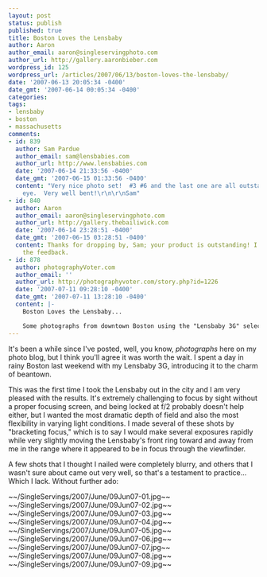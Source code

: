 ```yaml
---
layout: post
status: publish
published: true
title: Boston Loves the Lensbaby
author: Aaron
author_email: aaron@singleservingphoto.com
author_url: http://gallery.aaronbieber.com
wordpress_id: 125
wordpress_url: /articles/2007/06/13/boston-loves-the-lensbaby/
date: '2007-06-13 20:05:34 -0400'
date_gmt: '2007-06-14 00:05:34 -0400'
categories:
tags:
- lensbaby
- boston
- massachusetts
comments:
- id: 839
  author: Sam Pardue
  author_email: sam@lensbabies.com
  author_url: http://www.lensbabies.com
  date: '2007-06-14 21:33:56 -0400'
  date_gmt: '2007-06-15 01:33:56 -0400'
  content: "Very nice photo set!  #3 #6 and the last one are all outstanding to my
    eye.  Very well bent!\r\n\r\nSam"
- id: 840
  author: Aaron
  author_email: aaron@singleservingphoto.com
  author_url: http://gallery.thebailiwick.com
  date: '2007-06-14 23:28:51 -0400'
  date_gmt: '2007-06-15 03:28:51 -0400'
  content: Thanks for dropping by, Sam; your product is outstanding! I appreciate
    the feedback.
- id: 878
  author: photographyVoter.com
  author_email: ''
  author_url: http://photographyvoter.com/story.php?id=1226
  date: '2007-07-11 09:28:10 -0400'
  date_gmt: '2007-07-11 13:28:10 -0400'
  content: |-
    Boston Loves the Lensbaby...

    Some photographs from downtown Boston using the "Lensbaby 3G" selective focus lens....
---
```

It's been a while since I've posted, well, you know, _photographs_
here on my photo blog, but I think you'll agree it was worth the wait. I
spent a day in rainy Boston last weekend with my Lensbaby 3G,
introducing it to the charm of beantown.

This was the first time I took the Lensbaby out in the city and I am
very pleased with the results. It's extremely challenging to focus by
sight without a proper focusing screen, and being locked at f/2 probably
doesn't help either, but I wanted the most dramatic depth of field and
also the most flexibility in varying light conditions. I made several of
these shots by "bracketing focus," which is to say I would make several
exposures rapidly while very slightly moving the Lensbaby's front ring
toward and away from me in the range where it appeared to be in focus
through the viewfinder.

A few shots that I thought I nailed were completely blurry, and others
that I wasn't sure about came out very well, so that's a testament to
practice... Which I lack. Without further ado:

\~\~/SingleServings/2007/June/09Jun07-01.jpg\~\~\
 \~\~/SingleServings/2007/June/09Jun07-02.jpg\~\~\
 \~\~/SingleServings/2007/June/09Jun07-03.jpg\~\~\
 \~\~/SingleServings/2007/June/09Jun07-04.jpg\~\~\
 \~\~/SingleServings/2007/June/09Jun07-05.jpg\~\~\
 \~\~/SingleServings/2007/June/09Jun07-06.jpg\~\~\
 \~\~/SingleServings/2007/June/09Jun07-07.jpg\~\~\
 \~\~/SingleServings/2007/June/09Jun07-08.jpg\~\~\
 \~\~/SingleServings/2007/June/09Jun07-09.jpg\~\~
